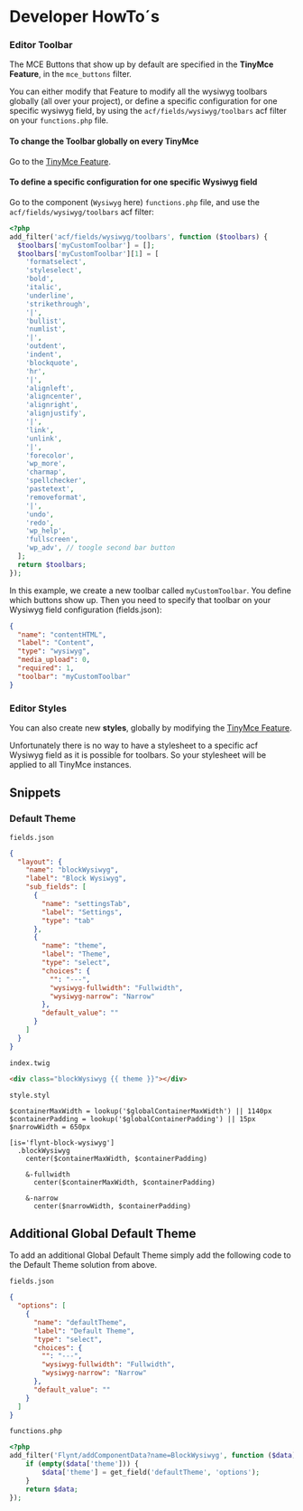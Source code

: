 # Developer HowTo´s

### Editor Toolbar

The MCE Buttons that show up by default are specified in the **TinyMce Feature**, in the `mce_buttons` filter.

You can either modify that Feature to modify all the wysiwyg toolbars globally (all over your project), or define a specific configuration for one specific wysiwyg field, by using the `acf/fields/wysiwyg/toolbars` acf filter on your `functions.php` file.

#### To change the Toolbar globally on every TinyMce
Go to the [TinyMce Feature](../../Features/TinyMce/README.md).

#### To define a specific configuration for one specific Wysiwyg field
Go to the  component (`Wysiwyg` here) `functions.php` file, and use the `acf/fields/wysiwyg/toolbars` acf filter:

```php
<?php
add_filter('acf/fields/wysiwyg/toolbars', function ($toolbars) {
  $toolbars['myCustomToolbar'] = [];
  $toolbars['myCustomToolbar'][1] = [
    'formatselect',
    'styleselect',
    'bold',
    'italic',
    'underline',
    'strikethrough',
    '|',
    'bullist',
    'numlist',
    '|',
    'outdent',
    'indent',
    'blockquote',
    'hr',
    '|',
    'alignleft',
    'aligncenter',
    'alignright',
    'alignjustify',
    '|',
    'link',
    'unlink',
    '|',
    'forecolor',
    'wp_more',
    'charmap',
    'spellchecker',
    'pastetext',
    'removeformat',
    '|',
    'undo',
    'redo',
    'wp_help',
    'fullscreen',
    'wp_adv', // toogle second bar button
  ];
  return $toolbars;
});
```

In this example, we create a new toolbar called `myCustomToolbar`. You define which buttons show up. Then you need to specify that toolbar on your Wysiwyg field configuration (fields.json):

```json
{
  "name": "contentHTML",
  "label": "Content",
  "type": "wysiwyg",
  "media_upload": 0,
  "required": 1,
  "toolbar": "myCustomToolbar"
}
```

### Editor Styles

You can also create new **styles**, globally by modifying the [TinyMce Feature](../../Features/TinyMce/README.md).

Unfortunately there is no way to have a stylesheet to a specific acf Wysiwyg field as it is possible for toolbars. So your stylesheet will be applied to all TinyMce instances.


## Snippets
### Default Theme

`fields.json`
```json
{
  "layout": {
    "name": "blockWysiwyg",
    "label": "Block Wysiwyg",
    "sub_fields": [
      {
        "name": "settingsTab",
        "label": "Settings",
        "type": "tab"
      },
      {
        "name": "theme",
        "label": "Theme",
        "type": "select",
        "choices": {
          "": "---",
          "wysiwyg-fullwidth": "Fullwidth",
          "wysiwyg-narrow": "Narrow"
        },
        "default_value": ""
      }
    ]
  }
}
```

`index.twig`
```html
<div class="blockWysiwyg {{ theme }}"></div>
```

`style.styl`
```stylus
$containerMaxWidth = lookup('$globalContainerMaxWidth') || 1140px
$containerPadding = lookup('$globalContainerPadding') || 15px
$narrowWidth = 650px

[is='flynt-block-wysiwyg']
  .blockWysiwyg
    center($containerMaxWidth, $containerPadding)

    &-fullwidth
      center($containerMaxWidth, $containerPadding)

    &-narrow
      center($narrowWidth, $containerPadding)
```

## Additional Global Default Theme

To add an additional Global Default Theme simply add the following code to the Default Theme solution from above.

`fields.json`
```json
{
  "options": [
    {
      "name": "defaultTheme",
      "label": "Default Theme",
      "type": "select",
      "choices": {
        "": "---",
        "wysiwyg-fullwidth": "Fullwidth",
        "wysiwyg-narrow": "Narrow"
      },
      "default_value": ""
    }
  ]
}
```

`functions.php`
```php
<?php
add_filter('Flynt/addComponentData?name=BlockWysiwyg', function ($data) {
    if (empty($data['theme'])) {
        $data['theme'] = get_field('defaultTheme', 'options');
    }
    return $data;
});
```

